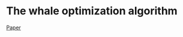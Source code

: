 # The whale optimization algorithm

[Paper](https://www.researchgate.net/publication/350176392_The_Whale_Optimization_Algorithm)
